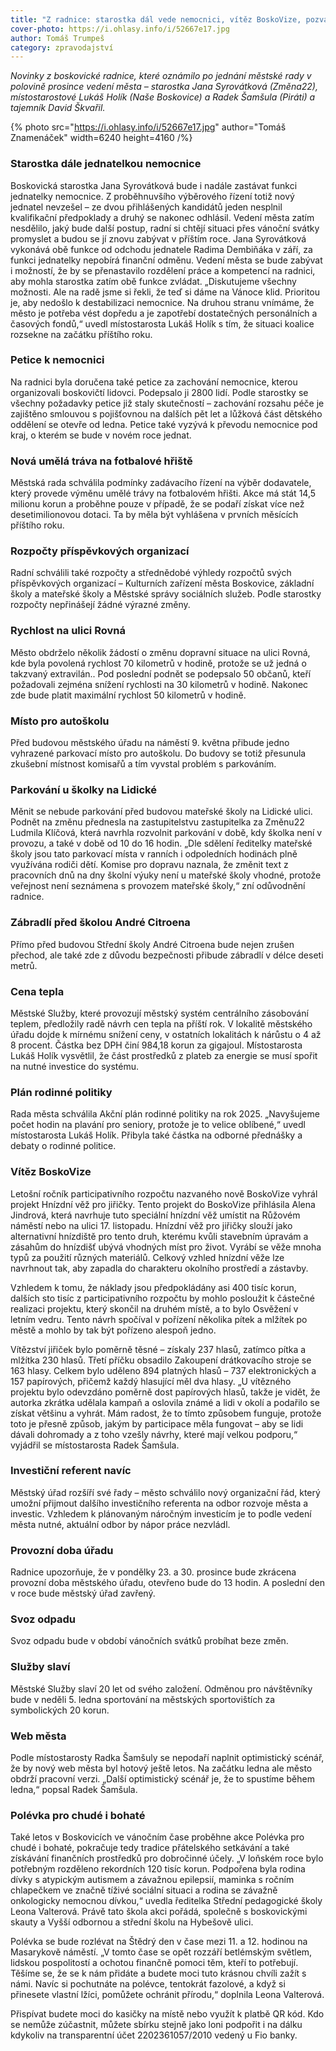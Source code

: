 ```yaml
---
title: "Z radnice: starostka dál vede nemocnici, vítěz BoskoVize, pozvání na Polévku pro chudé i bohaté"
cover-photo: https://i.ohlasy.info/i/52667e17.jpg
author: Tomáš Trumpeš
category: zpravodajství
---
```


*Novinky z boskovické radnice, které oznámilo po jednání městské rady v polovině prosince vedení města – starostka Jana Syrovátková (Změna22), místostarostové Lukáš Holík (Naše Boskovice) a Radek Šamšula (Piráti) a tajemník David Škvařil.*

{% photo src="https://i.ohlasy.info/i/52667e17.jpg" author="Tomáš Znamenáček" width=6240 height=4160 /%}

### Starostka dále jednatelkou nemocnice

Boskovická starostka Jana Syrovátková bude i nadále zastávat funkci jednatelky nemocnice. Z proběhnuvšího výběrového řízení totiž nový jednatel nevzešel – ze dvou přihlášených kandidátů jeden nesplnil kvalifikační předpoklady a druhý se nakonec odhlásil. Vedení města zatím nesdělilo, jaký bude další postup, radní si chtějí situaci přes vánoční svátky promyslet a budou se jí znovu zabývat v příštím roce. Jana Syrovátková vykonává obě funkce od odchodu jednatele Radima Dembiňáka v září, za funkci jednatelky nepobírá finanční odměnu. Vedení města se bude zabývat i možností, že by se přenastavilo rozdělení práce a kompetencí na radnici, aby mohla starostka zatím obě funkce zvládat. „Diskutujeme všechny možnosti. Ale na radě jsme si řekli, že teď si dáme na Vánoce klid. Prioritou je, aby nedošlo k destabilizaci nemocnice. Na druhou stranu vnímáme, že město je potřeba vést dopředu a je zapotřebí dostatečných personálních a časových fondů,“ uvedl místostarosta Lukáš Holík s tím, že situaci koalice rozsekne na začátku příštího roku.

### Petice k nemocnici

Na radnici byla doručena také petice za zachování nemocnice, kterou organizovali boskovičtí lidovci. Podepsalo ji 2800 lidí. Podle starostky se všechny požadavky petice již staly skutečností – zachování rozsahu péče je zajištěno smlouvou s pojišťovnou na dalších pět let a lůžková část dětského oddělení se otevře od ledna. Petice také vyzývá k převodu nemocnice pod kraj, o kterém se bude v novém roce jednat.

### Nová umělá tráva na fotbalové hřiště

Městská rada schválila podmínky zadávacího řízení na výběr dodavatele, který provede výměnu umělé trávy na fotbalovém hřišti. Akce má stát 14,5 milionu korun a proběhne pouze v případě, že se podaří získat více než desetimilionovou dotaci. Ta by měla být vyhlášena v prvních měsících příštího roku.

### Rozpočty příspěvkových organizací

Radní schválili také rozpočty a střednědobé výhledy rozpočtů svých příspěvkových organizací – Kulturních zařízení města Boskovice, základní školy a mateřské školy a Městské správy sociálních služeb. Podle starostky rozpočty nepřinášejí žádné výrazné změny.

### Rychlost na ulici Rovná

Město obdrželo několik žádostí o změnu dopravní situace na ulici Rovná, kde byla povolená rychlost 70 kilometrů v hodině, protože se už jedná o takzvaný extravilán.. Pod poslední podnět se podepsalo 50 občanů, kteří požadovali zejména snížení rychlosti na 30 kilometrů v hodině. Nakonec zde bude platit maximální rychlost 50 kilometrů v hodině.

### Místo pro autoškolu

Před budovou městského úřadu na náměstí 9\. května přibude jedno vyhrazené parkovací místo pro autoškolu. Do budovy se totiž přesunula zkušební místnost komisařů a tím vyvstal problém s parkováním.

### Parkování u školky na Lidické

Měnit se nebude parkování před budovou mateřské školy na Lidické ulici. Podnět na změnu přednesla na zastupitelstvu zastupitelka za Změnu22 Ludmila Klíčová, která navrhla rozvolnit parkování v době, kdy školka není v provozu, a také v době od 10 do 16 hodin. „Dle sdělení ředitelky mateřské školy jsou tato parkovací místa v ranních i odpoledních hodinách plně využívána rodiči dětí. Komise pro dopravu naznala, že změnit text z pracovních dnů na dny školní výuky není u mateřské školy vhodné, protože veřejnost není seznámena s provozem mateřské školy,“ zní odůvodnění radnice.

### Zábradlí před školou André Citroena

Přímo před budovou Střední školy André Citroena bude nejen zrušen přechod, ale také zde z důvodu bezpečnosti přibude zábradlí v délce deseti metrů.

### Cena tepla

Městské Služby, které provozují městský systém centrálního zásobování teplem, předložily radě návrh cen tepla na příští rok. V lokalitě městského úřadu dojde k mírnému snížení ceny, v ostatních lokalitách k nárůstu o 4 až 8 procent. Částka bez DPH činí 984,18 korun za gigajoul. Místostarosta Lukáš Holík vysvětlil, že část prostředků z plateb za energie se musí spořit na nutné investice do systému.

### Plán rodinné politiky

Rada města schválila Akční plán rodinné politiky na rok 2025\. „Navyšujeme počet hodin na plavání pro seniory, protože je to velice oblíbené,“ uvedl místostarosta Lukáš Holík. Přibyla také částka na odborné přednášky a debaty o rodinné politice.

### Vítěz BoskoVize

Letošní ročník participativního rozpočtu nazvaného nově BoskoVize vyhrál projekt Hnízdní věž pro jiřičky. Tento projekt do BoskoVize přihlásila Alena Jindrová, která navrhuje tuto speciální hnízdní věž umístit na Růžovém náměstí nebo na ulici 17\. listopadu. Hnízdní věž pro jiřičky slouží jako alternativní hnízdiště pro tento druh, kterému kvůli stavebním úpravám a zásahům do hnízdišť ubývá vhodných míst pro život. Vyrábí se věže mnoha typů za použití různých materiálů. Celkový vzhled hnízdní věže lze navrhnout tak, aby zapadla do charakteru okolního prostředí a zástavby.

Vzhledem k tomu, že náklady jsou předpokládány asi 400 tisíc korun, dalších sto tisíc z participativního rozpočtu by mohlo posloužit k částečné realizaci projektu, který skončil na druhém místě, a to bylo Osvěžení v letním vedru. Tento návrh spočíval v pořízení několika pítek a mlžítek po městě a mohlo by tak být pořízeno alespoň jedno. 

Vítězství jiřiček bylo poměrně těsné – získaly 237 hlasů, zatímco pítka a mlžítka 230 hlasů. Třetí příčku obsadilo Zakoupení drátkovacího stroje se 163 hlasy. Celkem bylo uděleno 894 platných hlasů – 737 elektronických a 157 papírových, přičemž každý hlasující měl dva hlasy. „U vítězného projektu bylo odevzdáno poměrně dost papírových hlasů, takže je vidět, že autorka zkrátka udělala kampaň a oslovila známé a lidi v okolí a podařilo se získat většinu a vyhrát. Mám radost, že to tímto způsobem funguje, protože toto je přesně způsob, jakým by participace měla fungovat – aby se lidi dávali dohromady a z toho vzešly návrhy, které mají velkou podporu,“ vyjádřil se místostarosta Radek Šamšula.

### Investiční referent navíc

Městský úřad rozšíří své řady – město schválilo nový organizační řád, který umožní přijmout dalšího investičního referenta na odbor rozvoje města a investic. Vzhledem k plánovaným náročným investicím je to podle vedení města nutné, aktuální odbor by nápor práce nezvládl.

### Provozní doba úřadu

Radnice upozorňuje, že v pondělky 23\. a 30\. prosince bude zkrácena provozní doba městského úřadu, otevřeno bude do 13 hodin. A poslední den v roce bude městský úřad zavřený.

### Svoz odpadu

Svoz odpadu bude v období vánočních svátků probíhat beze změn.

### Služby slaví

Městské Služby slaví 20 let od svého založení. Odměnou pro návštěvníky bude v neděli 5\. ledna sportování na městských sportovištích za symbolických 20 korun.

### Web města

Podle místostarosty Radka Šamšuly se nepodaří naplnit optimistický scénář, že by nový web města byl hotový ještě letos. Na začátku ledna ale město obdrží pracovní verzi. „Další optimistický scénář je, že to spustíme během ledna,“ popsal Radek Šamšula.

### Polévka pro chudé i bohaté

Také letos v Boskovicích ve vánočním čase proběhne akce Polévka pro chudé i bohaté, pokračuje tedy tradice přátelského setkávání a také získávání finančních prostředků pro dobročinné účely. „V loňském roce bylo potřebným rozděleno rekordních 120 tisíc korun. Podpořena byla rodina dívky s atypickým autismem a závažnou epilepsií, maminka s ročním chlapečkem ve značně tíživé sociální situaci a rodina se závažně onkologicky nemocnou dívkou,“ uvedla ředitelka Střední pedagogické školy Leona Valterová. Právě tato škola akci pořádá, společně s boskovickými skauty a Vyšší odbornou a střední školu na Hybešově ulici.

Polévka se bude rozlévat na Štědrý den v čase mezi 11\. a 12\. hodinou na Masarykově náměstí. „V tomto čase se opět rozzáří betlémským světlem, lidskou pospolitostí a ochotou finančně pomoci těm, kteří to potřebují. Těšíme se, že se k nám přidáte a budete moci tuto krásnou chvíli zažít s námi. Navíc si pochutnáte na polévce, tentokrát fazolové, a když si přinesete vlastní lžíci, pomůžete ochránit přírodu,“ doplnila Leona Valterová.

Přispívat budete moci do kasičky na místě nebo využít k platbě QR kód. Kdo se nemůže zúčastnit, můžete sbírku stejně jako loni podpořit i na dálku kdykoliv na transparentní účet 2202361057/2010 vedený u Fio banky.